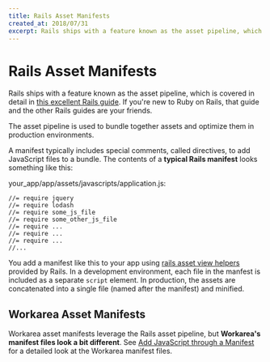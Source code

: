 ```yaml
---
title: Rails Asset Manifests
created_at: 2018/07/31
excerpt: Rails ships with a feature known as the asset pipeline, which is covered in detail in this excellent Rails guide. If you're new to Ruby on Rails, that guide and the other Rails guides are your friends.
---
```


# Rails Asset Manifests

Rails ships with a feature known as the asset pipeline, which is covered in detail in [this excellent Rails guide](http://guides.rubyonrails.org/asset_pipeline.html). If you're new to Ruby on Rails, that guide and the other Rails guides are your friends.

The asset pipeline is used to bundle together assets and optimize them in production environments.

A manifest typically includes special comments, called directives, to add JavaScript files to a bundle. The contents of a **typical Rails manifest** looks something like this:

your\_app/app/assets/javascripts/application.js:

```
//= require jquery
//= require lodash
//= require some_js_file
//= require some_other_js_file
//= require ...
//= require ...
//= require ...
//...
```

You add a manifest like this to your app using [rails asset view helpers](rails-asset-view-helpers.html) provided by Rails. In a development environment, each file in the manfest is included as a separate `script` element. In production, the assets are concatenated into a single file (named after the manifest) and minified.

## Workarea Asset Manifests

Workarea asset manifests leverage the Rails asset pipeline, but **Workarea's manifest files look a bit different**. See [Add JavaScript through a Manifest](add-javascript-through-a-manifest.html) for a detailed look at the Workarea manifest files.



